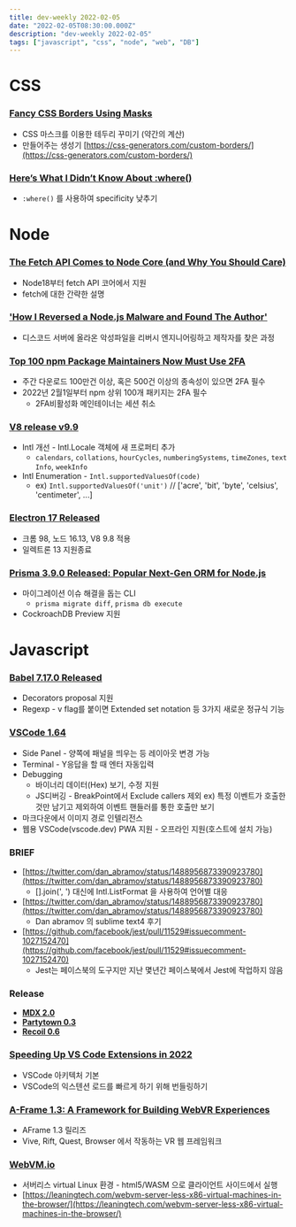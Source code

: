 ```yaml
---
title: dev-weekly 2022-02-05
date: "2022-02-05T08:30:00.000Z"
description: "dev-weekly 2022-02-05"
tags: ["javascript", "css", "node", "web", "DB"]
---
```


# CSS

### **[Fancy CSS Borders Using Masks](https://css-tricks.com/css-borders-using-masks)**

- CSS 마스크를 이용한 테두리 꾸미기 (약간의 계산)
- 만들어주는 생성기 [https://css-generators.com/custom-borders/](https://css-generators.com/custom-borders/)

### **[Here’s What I Didn’t Know About :where()](https://www.matuzo.at/blog/2022/heres-what-i-didnt-know-about-where)**

- `:where()` 를 사용하여 specificity 낮추기

# Node

### **[The Fetch API Comes to Node Core (and Why You Should Care)](https://fusebit.io/blog/node-fetch/)**

- Node18부터 fetch API 코어에서 지원
- fetch에 대한 간략한 설명

### **['How I Reversed a Node.js Malware and Found The Author'](https://itnext.io/how-i-reversed-a-nodejs-malware-and-found-the-author-7dd9531b389f)**

- 디스코드 서버에 올라온 악성파일을 리버시 엔지니어링하고 제작자를 찾은 과정

### **[Top 100 npm Package Maintainers Now Must Use 2FA](https://github.blog/2022-02-01-top-100-npm-package-maintainers-require-2fa-additional-security/)**

- 주간 다운로드 100만건 이상, 혹은 500건 이상의 종속성이 있으면 2FA 필수
- 2022년 2월1일부터 npm 상위 100개 패키지는 2FA 필수
    - 2FA비활성화 메인테이너는 세션 취소

### **[V8 release v9.9](https://v8.dev/blog/v8-release-99)**

- Intl 개선 - Intl.Locale 객체에 새 프로퍼티 추가
    - `calendars`, `collations`, `hourCycles`, `numberingSystems`, `timeZones`, `textInfo`, `weekInfo`
- Intl Enumeration - `Intl.supportedValuesOf(code)`
    - ex) `Intl.supportedValuesOf('unit')` // ['acre', 'bit', 'byte', 'celsius', 'centimeter', ...]

### **[Electron 17 Released](https://www.electronjs.org/blog/electron-17-0)**

- 크롬 98, 노드 16.13, V8 9.8 적용
- 일렉트론 13 지원종료

### **[Prisma 3.9.0 Released: Popular Next-Gen ORM for Node.js](https://github.com/prisma/prisma/releases/tag/3.9.0)**

- 마이그레이션 이슈 해결을 돕는 CLI
    - `prisma migrate diff`, `prisma db execute`
- CockroachDB Preview 지원

# Javascript

### **[Babel 7.17.0 Released](https://babeljs.io/blog/2022/02/02/7.17.0)**

- Decorators proposal 지원
- Regexp - v flag를 붙이면 Extended set notation 등 3가지 새로운 정규식 기능

### **[VSCode 1.64](https://code.visualstudio.com/updates/v1_64)**

- Side Panel - 양쪽에 패널을 띄우는 등 레이아웃 변경 가능
- Terminal - Y응답을 할 때 엔터 자동입력
- Debugging
    - 바이너리 데이터(Hex) 보기, 수정 지원
    - JS디버깅 - BreakPoint에서 Exclude callers 제외 ex) 특정 이벤트가 호출한것만 남기고 제외하여 이벤트 핸들러를 통한 호출만 보기
- 마크다운에서 이미지 경로 인텔리전스
- 웹용 VSCode(vscode.dev) PWA 지원 - 오프라인 지원(호스트에 설치 가능)

### BRIEF

- [https://twitter.com/dan_abramov/status/1488956873390923780](https://twitter.com/dan_abramov/status/1488956873390923780)
    - [].join(', ') 대신에 Intl.ListFormat 을 사용하여 언어별 대응
- [https://twitter.com/dan_abramov/status/1488956873390923780](https://twitter.com/dan_abramov/status/1488956873390923780)
    - Dan abramov 의 sublime text4 후기
- [https://github.com/facebook/jest/pull/11529#issuecomment-1027152470](https://github.com/facebook/jest/pull/11529#issuecomment-1027152470)
    - Jest는 페이스북의 도구지만 지난 몇년간 페이스북에서 Jest에 작업하지 않음

### Release

- **[MDX 2.0](https://mdxjs.com/blog/v2/)**
- **[Partytown 0.3](https://github.com/BuilderIO/partytown)**
- **[Recoil 0.6](https://recoiljs.org/blog/2022/01/28/0.6.0-release/)**

### **[Speeding Up VS Code Extensions in 2022](https://jason-williams.co.uk/speeding-up-vscode-extensions-in-2022)**

- VSCode 아키텍처 기본
- VSCode의 익스텐션 로드를 빠르게 하기 위해 번들링하기

### **[A-Frame 1.3: A Framework for Building WebVR Experiences](https://github.com/aframevr/aframe/releases/tag/v1.3.0)**

- AFrame 1.3 릴리즈
- Vive, Rift, Quest, Browser 에서 작동하는 VR 웹 프레임워크

### **[WebVM.io](https://webvm.io/)**

- 서버리스 virtual Linux 환경 - html5/WASM 으로 클라이언트 사이드에서 실행
- [https://leaningtech.com/webvm-server-less-x86-virtual-machines-in-the-browser/](https://leaningtech.com/webvm-server-less-x86-virtual-machines-in-the-browser/)